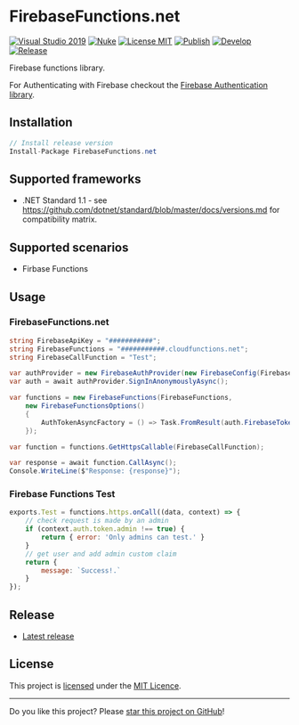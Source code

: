 # FirebaseFunctions.net

[![Visual Studio 2019](https://img.shields.io/badge/Visual%20Studio%202019-16.11.7+-blue)](../..)
[![Nuke](https://img.shields.io/badge/Nuke-Build-blue)](https://nuke.build/)
[![License MIT](https://img.shields.io/badge/License-MIT-blue.svg)](LICENSE)
[![Publish](../../actions/workflows/Publish.yml/badge.svg)](../../actions)
[![Develop](../../actions/workflows/Develop.yml/badge.svg)](../../actions)
[![Release](https://img.shields.io/nuget/v/FirebaseFunctions.net?logo=nuget&label=release&color=blue)](https://www.nuget.org/packages/FirebaseFunctions.net)

Firebase functions library.

For Authenticating with Firebase checkout the [Firebase Authentication library](https://github.com/step-up-labs/firebase-authentication-dotnet).

## Installation
```csharp
// Install release version
Install-Package FirebaseFunctions.net
```

## Supported frameworks
* .NET Standard 1.1 - see https://github.com/dotnet/standard/blob/master/docs/versions.md for compatibility matrix.

## Supported scenarios
* Firbase Functions

## Usage

### FirebaseFunctions.net

```csharp
string FirebaseApiKey = "###########";
string FirebaseFunctions = "###########.cloudfunctions.net";
string FirebaseCallFunction = "Test";

var authProvider = new FirebaseAuthProvider(new FirebaseConfig(FirebaseApiKey));
var auth = await authProvider.SignInAnonymouslyAsync();

var functions = new FirebaseFunctions(FirebaseFunctions,
    new FirebaseFunctionsOptions()
    {
        AuthTokenAsyncFactory = () => Task.FromResult(auth.FirebaseToken),
    });

var function = functions.GetHttpsCallable(FirebaseCallFunction);

var response = await function.CallAsync();
Console.WriteLine($"Response: {response}");
```

### Firebase Functions Test

```js
exports.Test = functions.https.onCall((data, context) => {
    // check request is made by an admin
    if (context.auth.token.admin !== true) {
        return { error: 'Only admins can test.' }
    }
    // get user and add admin custom claim
    return {
        message: `Success!.`
    }
});

```

## Release

* [Latest release](../../releases/latest)

## License

This project is [licensed](LICENSE) under the [MIT Licence](https://en.wikipedia.org/wiki/MIT_License).

---

Do you like this project? Please [star this project on GitHub](../../stargazers)!